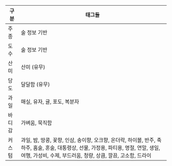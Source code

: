 | 구분   | 태그들                                                       |
| ------ | ------------------------------------------------------------ |
| 주종   | 술 정보 기반                                                 |
| 도수   | 술 정보 기반                                                 |
| 산미   | 산미 (유무)                                                  |
| 당도   | 달달함 (유무)                                                |
| 과일   | 매실, 유자, 귤, 포도, 복분자                                 |
| 바디감 | 가벼움, 묵직함                                               |
| 커스텀 | 과일, 밤, 땅콩, 꽃향, 인삼, 송이향, 오크향, 온더락, 하이볼, 반주, 축하주, 홈술, 혼술, 대통령상, 선물, 가정용, 파티용, 명절, 연말, 생일, 여행, 가성비, 수제, 부드러움, 청량, 상큼, 깔끔, 고소함, 드라이 |



